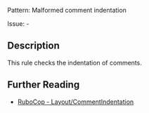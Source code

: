 Pattern: Malformed comment indentation

Issue: -

## Description

This rule checks the indentation of comments.

## Further Reading

* [RuboCop - Layout/CommentIndentation](https://docs.rubocop.org/rubocop/cops_layout.html#layoutcommentindentation)
